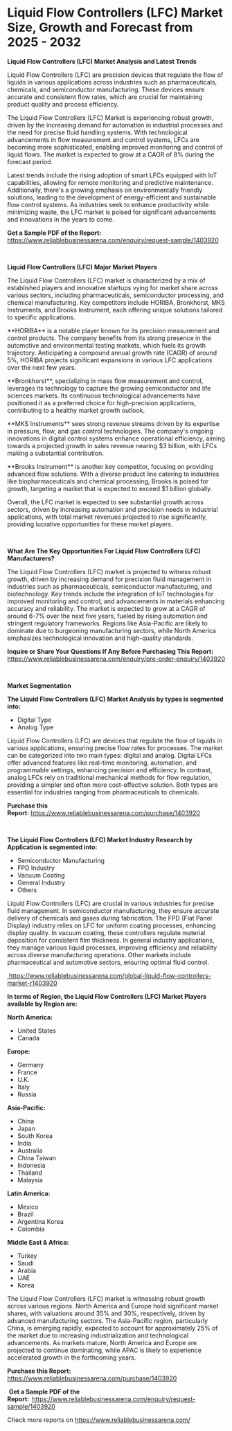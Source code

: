 <p><h1>Liquid Flow Controllers (LFC) Market Size, Growth and Forecast from 2025 - 2032</h1></p><p><strong>Liquid Flow Controllers (LFC) Market Analysis and Latest Trends</strong></p>
<p><p>Liquid Flow Controllers (LFC) are precision devices that regulate the flow of liquids in various applications across industries such as pharmaceuticals, chemicals, and semiconductor manufacturing. These devices ensure accurate and consistent flow rates, which are crucial for maintaining product quality and process efficiency.</p><p>The Liquid Flow Controllers (LFC) Market is experiencing robust growth, driven by the increasing demand for automation in industrial processes and the need for precise fluid handling systems. With technological advancements in flow measurement and control systems, LFCs are becoming more sophisticated, enabling improved monitoring and control of liquid flows. The market is expected to grow at a CAGR of 8% during the forecast period. </p><p>Latest trends include the rising adoption of smart LFCs equipped with IoT capabilities, allowing for remote monitoring and predictive maintenance. Additionally, there's a growing emphasis on environmentally friendly solutions, leading to the development of energy-efficient and sustainable flow control systems. As industries seek to enhance productivity while minimizing waste, the LFC market is poised for significant advancements and innovations in the years to come.</p></p>
<p><strong>Get a Sample PDF of the Report:&nbsp;</strong> <a href="https://www.reliablebusinessarena.com/enquiry/request-sample/1403920?utm_campaign=3138&utm_medium=2&utm_source=Github&utm_content=ia&utm_term=28032025&utm_id=liquid-flow-controllers-lfc">https://www.reliablebusinessarena.com/enquiry/request-sample/1403920</a></p>
<p>&nbsp;</p>
<p><strong>Liquid Flow Controllers (LFC) Major Market Players</strong></p>
<p><p>The Liquid Flow Controllers (LFC) market is characterized by a mix of established players and innovative startups vying for market share across various sectors, including pharmaceuticals, semiconductor processing, and chemical manufacturing. Key competitors include HORIBA, Bronkhorst, MKS Instruments, and Brooks Instrument, each offering unique solutions tailored to specific applications.</p><p>**HORIBA** is a notable player known for its precision measurement and control products. The company benefits from its strong presence in the automotive and environmental testing markets, which fuels its growth trajectory. Anticipating a compound annual growth rate (CAGR) of around 5%, HORIBA projects significant expansions in various LFC applications over the next few years.</p><p>**Bronkhorst**, specializing in mass flow measurement and control, leverages its technology to capture the growing semiconductor and life sciences markets. Its continuous technological advancements have positioned it as a preferred choice for high-precision applications, contributing to a healthy market growth outlook.</p><p>**MKS Instruments** sees strong revenue streams driven by its expertise in pressure, flow, and gas control technologies. The company's ongoing innovations in digital control systems enhance operational efficiency, aiming towards a projected growth in sales revenue nearing $3 billion, with LFCs making a substantial contribution.</p><p>**Brooks Instrument** is another key competitor, focusing on providing advanced flow solutions. With a diverse product line catering to industries like biopharmaceuticals and chemical processing, Brooks is poised for growth, targeting a market that is expected to exceed $1 billion globally.</p><p>Overall, the LFC market is expected to see substantial growth across sectors, driven by increasing automation and precision needs in industrial applications, with total market revenues projected to rise significantly, providing lucrative opportunities for these market players.</p></p>
<p>&nbsp;</p>
<p><strong>What Are The Key Opportunities For Liquid Flow Controllers (LFC) Manufacturers?</strong></p>
<p><p>The Liquid Flow Controllers (LFC) market is projected to witness robust growth, driven by increasing demand for precision fluid management in industries such as pharmaceuticals, semiconductor manufacturing, and biotechnology. Key trends include the integration of IoT technologies for improved monitoring and control, and advancements in materials enhancing accuracy and reliability. The market is expected to grow at a CAGR of around 6-7% over the next five years, fueled by rising automation and stringent regulatory frameworks. Regions like Asia-Pacific are likely to dominate due to burgeoning manufacturing sectors, while North America emphasizes technological innovation and high-quality standards.</p></p>
<p><strong>Inquire or Share Your Questions If Any Before Purchasing This Report:</strong> <a href="https://www.reliablebusinessarena.com/enquiry/pre-order-enquiry/1403920?utm_campaign=3138&utm_medium=2&utm_source=Github&utm_content=ia&utm_term=28032025&utm_id=liquid-flow-controllers-lfc">https://www.reliablebusinessarena.com/enquiry/pre-order-enquiry/1403920</a></p>
<p>&nbsp;</p>
<p><strong>Market Segmentation</strong></p>
<p><strong>The Liquid Flow Controllers (LFC) Market Analysis by types is segmented into:</strong></p>
<p><ul><li>Digital Type</li><li>Analog Type</li></ul></p>
<p><p>Liquid Flow Controllers (LFC) are devices that regulate the flow of liquids in various applications, ensuring precise flow rates for processes. The market can be categorized into two main types: digital and analog. Digital LFCs offer advanced features like real-time monitoring, automation, and programmable settings, enhancing precision and efficiency. In contrast, analog LFCs rely on traditional mechanical methods for flow regulation, providing a simpler and often more cost-effective solution. Both types are essential for industries ranging from pharmaceuticals to chemicals.</p></p>
<p><strong>Purchase this Report:&nbsp;</strong><a href="https://www.reliablebusinessarena.com/purchase/1403920?utm_campaign=3138&utm_medium=2&utm_source=Github&utm_content=ia&utm_term=28032025&utm_id=liquid-flow-controllers-lfc">https://www.reliablebusinessarena.com/purchase/1403920</a></p>
<p>&nbsp;</p>
<p><strong>The Liquid Flow Controllers (LFC) Market Industry Research by Application is segmented into:</strong></p>
<p><ul><li>Semiconductor Manufacturing</li><li>FPD Industry</li><li>Vacuum Coating</li><li>General Industry</li><li>Others</li></ul></p>
<p><p>Liquid Flow Controllers (LFC) are crucial in various industries for precise fluid management. In semiconductor manufacturing, they ensure accurate delivery of chemicals and gases during fabrication. The FPD (Flat Panel Display) industry relies on LFC for uniform coating processes, enhancing display quality. In vacuum coating, these controllers regulate material deposition for consistent film thickness. In general industry applications, they manage various liquid processes, improving efficiency and reliability across diverse manufacturing operations. Other markets include pharmaceutical and automotive sectors, ensuring optimal fluid control.</p></p>
<p><a href="https://www.reliablebusinessarena.com/global-liquid-flow-controllers-market-r1403920?utm_campaign=3138&utm_medium=2&utm_source=Github&utm_content=ia&utm_term=28032025&utm_id=liquid-flow-controllers-lfc">&nbsp;https://www.reliablebusinessarena.com/global-liquid-flow-controllers-market-r1403920</a></p>
<p><strong>In terms of Region, the Liquid Flow Controllers (LFC) Market Players available by Region are:</strong></p>
<p>
    <p> <strong> North America: </strong>
        <ul>
            <li>United States</li>
            <li>Canada</li>
        </ul>
        </p> 
    <p> <strong> Europe: </strong>
        <ul>
            <li>Germany</li>
            <li>France</li>
            <li>U.K.</li>
            <li>Italy</li>
            <li>Russia</li>
        </ul>
        </p> 
    <p> <strong> Asia-Pacific: </strong>
        <ul>
            <li>China</li>
            <li>Japan</li>
            <li>South Korea</li>
            <li>India</li>
            <li>Australia</li>
            <li>China Taiwan</li>
            <li>Indonesia</li>
            <li>Thailand</li>
            <li>Malaysia</li>
        </ul>
        </p> 
    <p> <strong> Latin America: </strong>
        <ul>
            <li>Mexico</li>
            <li>Brazil</li>
            <li>Argentina Korea</li>
            <li>Colombia</li>
        </ul>
        </p> 
    <p> <strong> Middle East & Africa: </strong>
        <ul>
            <li>Turkey</li>
            <li>Saudi</li>
            <li>Arabia</li>
            <li>UAE</li>
            <li>Korea</li>
        </ul>
    </p>
    </p>
<p><p>The Liquid Flow Controllers (LFC) market is witnessing robust growth across various regions. North America and Europe hold significant market shares, with valuations around 35% and 30%, respectively, driven by advanced manufacturing sectors. The Asia-Pacific region, particularly China, is emerging rapidly, expected to account for approximately 25% of the market due to increasing industrialization and technological advancements. As markets mature, North America and Europe are projected to continue dominating, while APAC is likely to experience accelerated growth in the forthcoming years.</p></p>
<p><strong>Purchase this Report: </strong><a href="https://www.reliablebusinessarena.com/purchase/1403920?utm_campaign=3138&utm_medium=2&utm_source=Github&utm_content=ia&utm_term=28032025&utm_id=liquid-flow-controllers-lfc">https://www.reliablebusinessarena.com/purchase/1403920</a></p>
<p>&nbsp;<strong>Get a Sample PDF of the Report:&nbsp;&nbsp;</strong><a href="https://www.reliablebusinessarena.com/enquiry/request-sample/1403920?utm_campaign=3138&utm_medium=2&utm_source=Github&utm_content=ia&utm_term=28032025&utm_id=liquid-flow-controllers-lfc">https://www.reliablebusinessarena.com/enquiry/request-sample/1403920</a></p>
<p><strong></strong></p>
<p>Check more reports on <a href="https://www.reliablebusinessarena.com/?utm_campaign=3138&utm_medium=2&utm_source=Github&utm_content=ia&utm_term=28032025&utm_id=liquid-flow-controllers-lfc">https://www.reliablebusinessarena.com/</a></p>